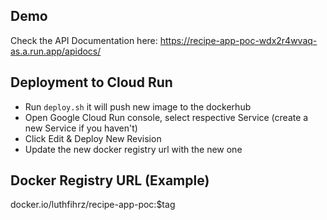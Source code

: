 ## Demo
Check the API Documentation here: https://recipe-app-poc-wdx2r4wvaq-as.a.run.app/apidocs/

## Deployment to Cloud Run
- Run `deploy.sh` it will push new image to the dockerhub
- Open Google Cloud Run console, select respective Service (create a new Service if you haven't)
- Click Edit & Deploy New Revision
- Update the new docker registry url with the new one

## Docker Registry URL (Example)
docker.io/luthfihrz/recipe-app-poc:$tag